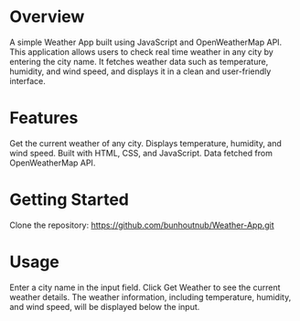 # Overview
A simple Weather App built using JavaScript and OpenWeatherMap API. This application allows users to check real time weather in any city by entering the city name. It fetches weather data such as temperature, humidity, and wind speed, and displays it in a clean and user-friendly interface.

# Features
Get the current weather of any city.
Displays temperature, humidity, and wind speed.
Built with HTML, CSS, and JavaScript.
Data fetched from OpenWeatherMap API.

# Getting Started
Clone the repository:
https://github.com/bunhoutnub/Weather-App.git

# Usage
Enter a city name in the input field.
Click Get Weather to see the current weather details.
The weather information, including temperature, humidity, and wind speed, will be displayed below the input.
